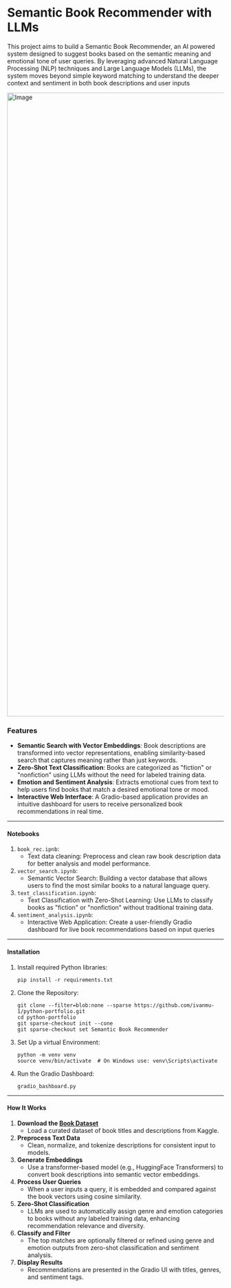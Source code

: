 # Semantic Book Recommender with LLMs

This project aims to build a Semantic Book Recommender, an AI powered system designed to suggest books based on the semantic meaning and emotional tone of user queries. By leveraging advanced Natural Language Processing (NLP) techniques and Large Language Models (LLMs), the system moves beyond simple keyword matching to understand the deeper context and sentiment in both book descriptions and user inputs

<img width="1448" alt="Image" src="https://github.com/user-attachments/assets/1eae284e-01ae-4b71-b015-a7862a531593" />

### Features

* **Semantic Search with Vector Embeddings**: Book descriptions are transformed into vector representations, enabling similarity-based search that captures meaning rather than just keywords.
* **Zero-Shot Text Classification**: Books are categorized as "fiction" or "nonfiction" using LLMs without the need for labeled training data.
* **Emotion and Sentiment Analysis**: Extracts emotional cues from text to help users find books that match a desired emotional tone or mood.
* **Interactive Web Interface**: A Gradio-based application provides an intuitive dashboard for users to receive personalized book recommendations in real time.

---

#### Notebooks

1. `book_rec.ipnb`:
   - Text data cleaning: Preprocess and clean raw book description data for better analysis and model performance.
2. `vector_search.ipynb`:
   - Semantic Vector Search: Building a vector database that allows users to find the most similar books to a natural language query.
3. `text_classification.ipynb`:
   - Text Classification with Zero-Shot Learning: Use LLMs to classify books as "fiction" or "nonfiction" without traditional training data.
4. `sentiment_analysis.ipynb`:
   - Interactive Web Application: Create a user-friendly Gradio dashboard for live book recommendations based on input queries

---

#### Installation
1. Install required Python libraries:
   ```
   pip install -r requirements.txt
2. Clone the Repository:
   ```
   git clone --filter=blob:none --sparse https://github.com/ivanmu-1/python-portfolio.git
   cd python-portfolio
   git sparse-checkout init --cone
   git sparse-checkout set Semantic Book Recommender
4. Set Up a virtual Environment:
   ```
   python -m venv venv
   source venv/bin/activate  # On Windows use: venv\Scripts\activate
5. Run the Gradio Dashboard:
   ```
   gradio_bashboard.py
---

#### How It Works

1. **Download the [Book Dataset](https://www.kaggle.com/datasets/dylanjcastillo/7k-books-with-metadata)**  
   - Load a curated dataset of book titles and descriptions from Kaggle.
2. **Preprocess Text Data**  
   - Clean, normalize, and tokenize descriptions for consistent input to models.
3. **Generate Embeddings**  
   - Use a transformer-based model (e.g., HuggingFace Transformers) to convert book descriptions into semantic vector embeddings.
4. **Process User Queries**  
   - When a user inputs a query, it is embedded and compared against the book vectors using cosine similarity.
5. **Zero-Shot Classification**  
   - LLMs are used to automatically assign genre and emotion categories to books without any labeled training data, enhancing recommendation relevance and diversity.
6. **Classify and Filter**  
   - The top matches are optionally filtered or refined using genre and emotion outputs from zero-shot classification and sentiment analysis.
7. **Display Results**  
   - Recommendations are presented in the Gradio UI with titles, genres, and sentiment tags.

